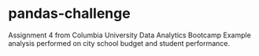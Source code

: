 # pandas-challenge
Assignment 4 from Columbia University Data Analytics Bootcamp
Example analysis performed on city school budget and student performance.
